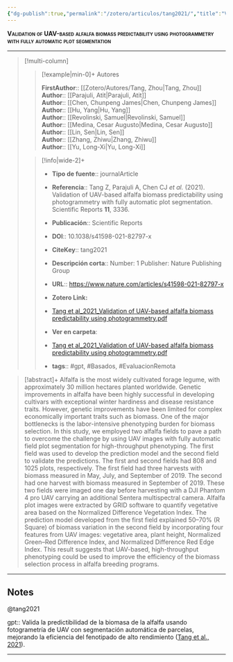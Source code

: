 ```yaml
---
{"dg-publish":true,"permalink":"/zotero/articulos/tang2021/","title":"Validation of UAV-based alfalfa biomass predictability using photogrammetry with fully automatic plot segmentation","tags":["#zotero"]}
---
```



<span style="font-variant:small-caps; font-weight: bold;">Validation of UAV-based alfalfa biomass predictability using photogrammetry with fully automatic plot segmentation</span>

---


> [!multi-column]
>
>> [!example|min-0]+ Autores
>> 
>> **FirstAuthor**:: [[Zotero/Autores/Tang, Zhou\|Tang, Zhou]]  
>> **Author**:: [[Parajuli, Atit\|Parajuli, Atit]]  
>> **Author**:: [[Chen, Chunpeng James\|Chen, Chunpeng James]]  
>> **Author**:: [[Hu, Yang\|Hu, Yang]]  
>> **Author**:: [[Revolinski, Samuel\|Revolinski, Samuel]]  
>> **Author**:: [[Medina, Cesar Augusto\|Medina, Cesar Augusto]]  
>> **Author**:: [[Lin, Sen\|Lin, Sen]]  
>> **Author**:: [[Zhang, Zhiwu\|Zhang, Zhiwu]]  
>> **Author**:: [[Yu, Long-Xi\|Yu, Long-Xi]]  
 >
>
>> [!info|wide-2]+
>>
>> - **Tipo de fuente**:: journalArticle
>> - **Referencia**:: Tang Z, Parajuli A, Chen CJ _et al._ (2021). Validation of UAV-based alfalfa biomass predictability using photogrammetry with fully automatic plot segmentation. Scientific Reports **11**, 3336.
>> - **Publicación**:: Scientific Reports
>> - **DOI**:: 10.1038/s41598-021-82797-x
>> - **CiteKey**:: tang2021
>> - **Descripción corta**:: Number: 1
Publisher: Nature Publishing Group
>> - **URL**:: https://www.nature.com/articles/s41598-021-82797-x
>> - **Zotero Link:** 
>> - [Tang et al_2021_Validation of UAV-based alfalfa biomass predictability using photogrammetry.pdf](zotero://select/library/items/9YRQMZRQ)
>>
>> - **Ver en carpeta**: 
>> - [Tang et al_2021_Validation of UAV-based alfalfa biomass predictability using photogrammetry.pdf](file://J:\OneDrive\Articulos\Tang%20et%20al_2021_Validation%20of%20UAV-based%20alfalfa%20biomass%20predictability%20using%20photogrammetry.pdf)
>> - **tags**:: #gpt, #Basados, #EvaluacionRemota



> [!abstract]+ 
>Alfalfa is the most widely cultivated forage legume, with approximately 30 million hectares planted worldwide. Genetic improvements in alfalfa have been highly successful in developing cultivars with exceptional winter hardiness and disease resistance traits. However, genetic improvements have been limited for complex economically important traits such as biomass. One of the major bottlenecks is the labor-intensive phenotyping burden for biomass selection. In this study, we employed two alfalfa fields to pave a path to overcome the challenge by using UAV images with fully automatic field plot segmentation for high-throughput phenotyping. The first field was used to develop the prediction model and the second field to validate the predictions. The first and second fields had 808 and 1025 plots, respectively. The first field had three harvests with biomass measured in May, July, and September of 2019. The second had one harvest with biomass measured in September of 2019. These two fields were imaged one day before harvesting with a DJI Phantom 4 pro UAV carrying an additional Sentera multispectral camera. Alfalfa plot images were extracted by GRID software to quantify vegetative area based on the Normalized Difference Vegetation Index. The prediction model developed from the first field explained 50–70% (R Square) of biomass variation in the second field by incorporating four features from UAV images: vegetative area, plant height, Normalized Green–Red Difference Index, and Normalized Difference Red Edge Index. This result suggests that UAV-based, high-throughput phenotyping could be used to improve the efficiency of the biomass selection process in alfalfa breeding programs.


--- 

## Notes

@tang2021

gpt:: Valida la predictibilidad de la biomasa de la alfalfa usando fotogrametría de UAV con segmentación automática de parcelas, mejorando la eficiencia del fenotipado de alto rendimiento ([Tang et al., 2021](zotero://select/library/items/YHYN6M23)).






---








